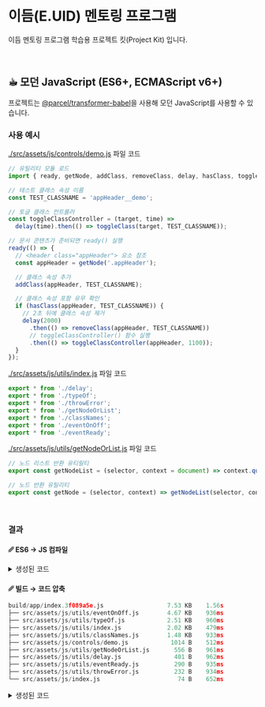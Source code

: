# 이듬(E.UID) 멘토링 프로그램

이듬 멘토링 프로그램 학습용 프로젝트 킷(Project Kit) 입니다.

<br>

## ☕︎ 모던 JavaScript (ES6+, ECMAScript v6+)

프로젝트는 [@parcel/transformer-babel](https://v2.parceljs.org/languages/babel/)을 사용해 모던 JavaScript를 사용할 수 있습니다.

### 사용 예시

[./src/assets/js/controls/demo.js](./src/assets/js/controls/demo.js) 파일 코드

```js
// 유틸리티 모듈 로드
import { ready, getNode, addClass, removeClass, delay, hasClass, toggleClass } from '../utils';

// 테스트 클래스 속성 이름
const TEST_CLASSNAME = 'appHeader__demo';

// 토글 클래스 컨트롤러
const toggleClassController = (target, time) =>
  delay(time).then(() => toggleClass(target, TEST_CLASSNAME));

// 문서 콘텐츠가 준비되면 ready() 실행
ready(() => {
  // <header class="appHeader"> 요소 참조
  const appHeader = getNode('.appHeader');

  // 클래스 속성 추가
  addClass(appHeader, TEST_CLASSNAME);

  // 클래스 속성 포함 유무 확인
  if (hasClass(appHeader, TEST_CLASSNAME)) {
    // 2초 뒤에 클래스 속성 제거
    delay(2000)
      .then(() => removeClass(appHeader, TEST_CLASSNAME))
      // toggleClassController() 함수 실행
      .then(() => toggleClassController(appHeader, 1100));
  }
});
```

[./src/assets/js/utils/index.js](./src/assets/js/utils/index.js) 파일 코드

```js
export * from './delay';
export * from './typeOf';
export * from './throwError';
export * from './getNodeOrList';
export * from './classNames';
export * from './eventOnOff';
export * from './eventReady';
```

[./src/assets/js/utils/getNodeOrList.js](./src/assets/js/utils/getNodeOrList.js) 파일 코드

```js
// 노드 리스트 반환 유티릴티
export const getNodeList = (selector, context = document) => context.querySelectorAll(selector);

// 노드 반환 유틸리티
export const getNode = (selector, context) => getNodeList(selector, context)[0];
```

<br>

### 결과

#### ␥ ES6 → JS 컴파일

<details>
  <summary>생성된 코드</summary>


  ```js
  // modules are defined as an array
  // [ module function, map of requires ]
  //
  // map of requires is short require name -> numeric require
  //
  // anything defined in a previous bundle is accessed via the
  // orig method which is the require for previous bundles

  (function(modules, cache, entry, mainEntry, globalName) {
    /* eslint-disable no-undef */
    var globalObject = typeof globalThis !== 'undefined' ? globalThis : typeof self !== 'undefined' ? self : typeof window !== 'undefined' ? window : typeof global !== 'undefined' ? global : {};
    /* eslint-enable no-undef */

    // Save the require from previous bundle to this closure if any
    var previousRequire = typeof globalObject.parcelRequire === 'function' && globalObject.parcelRequire;
    // Do not use `require` to prevent Webpack from trying to bundle this call
    var nodeRequire = typeof module !== 'undefined' && typeof module.require === 'function' && module.require.bind(module);

    function newRequire(name, jumped) {
      if (!cache[name]) {
        if (!modules[name]) {
          // if we cannot find the module within our internal map or
          // cache jump to the current global require ie. the last bundle
          // that was added to the page.
          var currentRequire = typeof parcelRequire === 'function' && parcelRequire;
          if (!jumped && currentRequire) {
            return currentRequire(name, true);
          }

          // If there are other bundles on this page the require from the
          // previous one is saved to 'previousRequire'. Repeat this as
          // many times as there are bundles until the module is found or
          // we exhaust the require chain.
          if (previousRequire) {
            return previousRequire(name, true);
          }

          // Try the node require function if it exists.
          if (nodeRequire && typeof name === 'string') {
            return nodeRequire(name);
          }

          var err = new Error("Cannot find module '" + name + "'");
          err.code = 'MODULE_NOT_FOUND';
          throw err;
        }

        localRequire.resolve = resolve;
        localRequire.cache = {};

        var module = (cache[name] = new newRequire.Module(name));

        modules[name][0].call(module.exports, localRequire, module, module.exports, this);
      }

      return cache[name].exports;

      function localRequire(x) {
        return newRequire(localRequire.resolve(x));
      }

      function resolve(x) {
        return modules[name][1][x] || x;
      }
    }

    function Module(moduleName) {
      this.id = moduleName;
      this.bundle = newRequire;
      this.exports = {};
    }

    newRequire.isParcelRequire = true;
    newRequire.Module = Module;
    newRequire.modules = modules;
    newRequire.cache = cache;
    newRequire.parent = previousRequire;
    newRequire.register = function(id, exports) {
      modules[id] = [function(require, module) {
        module.exports = exports;
      }
      , {}, ];
    }
    ;

    globalObject.parcelRequire = newRequire;

    for (var i = 0; i < entry.length; i++) {
      newRequire(entry[i]);
    }

    if (mainEntry) {
      // Expose entry point to Node, AMD or browser globals
      // Based on https://github.com/ForbesLindesay/umd/blob/master/template.js
      var mainExports = newRequire(mainEntry);

      // CommonJS
      if (typeof exports === 'object' && typeof module !== 'undefined') {
        module.exports = mainExports;

        // RequireJS
      } else if (typeof define === 'function' && define.amd) {
        define(function() {
          return mainExports;
        });

        // <script>
      } else if (globalName) {
        this[globalName] = mainExports;
      }
    }
  }
  )({
    "4eICy": [function(require, module, exports) {
      var global = arguments[3];
      var HMR_HOST = null;
      var HMR_PORT = 9999;
      var HMR_ENV_HASH = "d751713988987e9331980363e24189ce";
      module.bundle.HMR_BUNDLE_ID = "88baa909d7b9ab7030695292a956508c";
      /* global HMR_HOST, HMR_PORT, HMR_ENV_HASH */

      var OVERLAY_ID = '__parcel__error__overlay__';
      var OldModule = module.bundle.Module;

      function Module(moduleName) {
        OldModule.call(this, moduleName);
        this.hot = {
          data: module.bundle.hotData,
          _acceptCallbacks: [],
          _disposeCallbacks: [],
          accept: function(fn) {
            this._acceptCallbacks.push(fn || function() {}
            );
          },
          dispose: function(fn) {
            this._disposeCallbacks.push(fn);
          }
        };
        module.bundle.hotData = null;
      }

      module.bundle.Module = Module;
      var checkedAssets, assetsToAccept, acceptedAssets;

      function getHostname() {
        return HMR_HOST || (location.protocol.indexOf('http') === 0 ? location.hostname : 'localhost');
      }

      function getPort() {
        return HMR_PORT || location.port;
      }
      // eslint-disable-next-line no-redeclare

      var parent = module.bundle.parent;

      if ((!parent || !parent.isParcelRequire) && typeof WebSocket !== 'undefined') {
        var hostname = getHostname();
        var port = getPort();
        var protocol = location.protocol === 'https:' ? 'wss' : 'ws';
        var ws = new WebSocket(protocol + '://' + hostname + (port ? ':' + port : '') + '/');

        ws.onmessage = function(event) {
          checkedAssets = {};
          assetsToAccept = [];
          acceptedAssets = {};
          var data = JSON.parse(event.data);

          if (data.type === 'update') {
            // Remove error overlay if there is one
            removeErrorOverlay();
            let assets = data.assets.filter(asset=>asset.envHash === HMR_ENV_HASH);
            // Handle HMR Update

            var handled = false;
            assets.forEach(asset=>{
              var didAccept = asset.type === 'css' || hmrAcceptCheck(global.parcelRequire, asset.id);

              if (didAccept) {
                handled = true;
              }
            }
            );

            if (handled) {
              console.clear();
              assets.forEach(function(asset) {
                hmrApply(global.parcelRequire, asset);
              });

              for (var i = 0; i < assetsToAccept.length; i++) {
                var id = assetsToAccept[i][1];

                if (!acceptedAssets[id]) {
                  hmrAcceptRun(assetsToAccept[i][0], id);
                }
              }
            } else {
              window.location.reload();
            }
          }

          if (data.type === 'error') {
            // Log parcel errors to console
            for (let ansiDiagnostic of data.diagnostics.ansi) {
              let stack = ansiDiagnostic.codeframe ? ansiDiagnostic.codeframe : ansiDiagnostic.stack;
              console.error('🚨 [parcel]: ' + ansiDiagnostic.message + '\n' + stack + '\n\n' + ansiDiagnostic.hints.join('\n'));
            }
            // Render the fancy html overlay

            removeErrorOverlay();
            var overlay = createErrorOverlay(data.diagnostics.html);
            document.body.appendChild(overlay);
          }
        }
        ;

        ws.onerror = function(e) {
          console.error(e.message);
        }
        ;

        ws.onclose = function(e) {
          console.warn('[parcel] 🚨 Connection to the HMR server was lost');
        }
        ;
      }

      function removeErrorOverlay() {
        var overlay = document.getElementById(OVERLAY_ID);

        if (overlay) {
          overlay.remove();
          console.log('[parcel] ✨ Error resolved');
        }
      }

      function createErrorOverlay(diagnostics) {
        var overlay = document.createElement('div');
        overlay.id = OVERLAY_ID;
        let errorHTML = '<div style="background: black; opacity: 0.85; font-size: 16px; color: white; position: fixed; height: 100%; width: 100%; top: 0px; left: 0px; padding: 30px; font-family: Menlo, Consolas, monospace; z-index: 9999;">';

        for (let diagnostic of diagnostics) {
          let stack = diagnostic.codeframe ? diagnostic.codeframe : diagnostic.stack;
          errorHTML += `
        <div>
          <div style="font-size: 18px; font-weight: bold; margin-top: 20px;">
            🚨 ${diagnostic.message}
          </div>
          <pre>
            ${stack}
          </pre>
          <div>
            ${diagnostic.hints.map(hint=>'<div>' + hint + '</div>').join('')}
          </div>
        </div>
      `;
        }

        errorHTML += '</div>';
        overlay.innerHTML = errorHTML;
        return overlay;
      }

      function getParents(bundle, id) {
        var modules = bundle.modules;

        if (!modules) {
          return [];
        }

        var parents = [];
        var k, d, dep;

        for (k in modules) {
          for (d in modules[k][1]) {
            dep = modules[k][1][d];

            if (dep === id || Array.isArray(dep) && dep[dep.length - 1] === id) {
              parents.push([bundle, k]);
            }
          }
        }

        if (bundle.parent) {
          parents = parents.concat(getParents(bundle.parent, id));
        }

        return parents;
      }

      function updateLink(link) {
        var newLink = link.cloneNode();

        newLink.onload = function() {
          if (link.parentNode !== null) {
            link.parentNode.removeChild(link);
          }
        }
        ;

        newLink.setAttribute('href', link.getAttribute('href').split('?')[0] + '?' + Date.now());
        link.parentNode.insertBefore(newLink, link.nextSibling);
      }

      var cssTimeout = null;

      function reloadCSS() {
        if (cssTimeout) {
          return;
        }

        cssTimeout = setTimeout(function() {
          var links = document.querySelectorAll('link[rel="stylesheet"]');

          for (var i = 0; i < links.length; i++) {
            var href = links[i].getAttribute('href');
            var hostname = getHostname();
            var servedFromHMRServer = hostname === 'localhost' ? new RegExp('^(https?:\\/\\/(0.0.0.0|127.0.0.1)|localhost):' + getPort()).test(href) : href.indexOf(hostname + ':' + getPort());
            var absolute = /^https?:\/\//i.test(href) && href.indexOf(window.location.origin) !== 0 && !servedFromHMRServer;

            if (!absolute) {
              updateLink(links[i]);
            }
          }

          cssTimeout = null;
        }, 50);
      }

      function hmrApply(bundle, asset) {
        var modules = bundle.modules;

        if (!modules) {
          return;
        }

        if (modules[asset.id] || !bundle.parent) {
          if (asset.type === 'css') {
            reloadCSS();
          } else {
            var fn = new Function('require','module','exports',asset.output);
            modules[asset.id] = [fn, asset.depsByBundle[bundle.HMR_BUNDLE_ID]];
          }
        } else if (bundle.parent) {
          hmrApply(bundle.parent, asset);
        }
      }

      function hmrAcceptCheck(bundle, id) {
        var modules = bundle.modules;

        if (!modules) {
          return;
        }

        if (!modules[id] && bundle.parent) {
          return hmrAcceptCheck(bundle.parent, id);
        }

        if (checkedAssets[id]) {
          return;
        }

        checkedAssets[id] = true;
        var cached = bundle.cache[id];
        assetsToAccept.push([bundle, id]);

        if (cached && cached.hot && cached.hot._acceptCallbacks.length) {
          return true;
        }

        return getParents(global.parcelRequire, id).some(function(v) {
          return hmrAcceptCheck(v[0], v[1]);
        });
      }

      function hmrAcceptRun(bundle, id) {
        var cached = bundle.cache[id];
        bundle.hotData = {};

        if (cached && cached.hot) {
          cached.hot.data = bundle.hotData;
        }

        if (cached && cached.hot && cached.hot._disposeCallbacks.length) {
          cached.hot._disposeCallbacks.forEach(function(cb) {
            cb(bundle.hotData);
          });
        }

        delete bundle.cache[id];
        bundle(id);
        cached = bundle.cache[id];

        if (cached && cached.hot && cached.hot._acceptCallbacks.length) {
          cached.hot._acceptCallbacks.forEach(function(cb) {
            var assetsToAlsoAccept = cb(function() {
              return getParents(global.parcelRequire, id);
            });

            if (assetsToAlsoAccept && assetsToAccept.length) {
              assetsToAccept.push.apply(assetsToAccept, assetsToAlsoAccept);
            }
          });
        }

        acceptedAssets[id] = true;
      }
    }
    , {}],
    "xZn2m": [function(require, module, exports) {
      "use strict";

      require("../sass/style.scss");

      require("./controls/demo");
    }
    , {
      "../sass/style.scss": "2EdRP",
      "./controls/demo": "3TPsL"
    }],
    "2EdRP": [function() {}
    , {}],
    "3TPsL": [function(require, module, exports) {
      "use strict";

      var _utils = require("../utils");

      // 테스트 클래스 속성 이름
      var TEST_CLASSNAME = 'appHeader__demo';
      // 토글 클래스 컨트롤러

      var toggleClassController = function toggleClassController(target, time) {
        return (0,
        _utils.delay)(time).then(function() {
          return (0,
          _utils.toggleClass)(target, TEST_CLASSNAME);
        });
      };
      // 문서 콘텐츠가 준비되면 ready() 실행

      (0,
      _utils.ready)(function() {
        // <header class="appHeader"> 요소 참조
        var appHeader = (0,
        _utils.getNode)('.appHeader');
        // 클래스 속성 추가

        (0,
        _utils.addClass)(appHeader, TEST_CLASSNAME);
        // 클래스 속성 포함 유무 확인

        if ((0,
        _utils.hasClass)(appHeader, TEST_CLASSNAME)) {
          // 2초 뒤에 클래스 속성 제거
          (0,
          _utils.delay)(2000).then(function() {
            return (0,
            _utils.removeClass)(appHeader, TEST_CLASSNAME);
          })// toggleClassController() 함수 실행
          .then(function() {
            return toggleClassController(appHeader, 1100);
          });
        }
      });
    }
    , {
      "../utils": "SKBGu"
    }],
    "SKBGu": [function(require, module, exports) {
      "use strict";

      Object.defineProperty(exports, "__esModule", {
        value: true
      });

      var _delay = require("./delay");

      Object.keys(_delay).forEach(function(key) {
        if (key === "default" || key === "__esModule")
          return;
        Object.defineProperty(exports, key, {
          enumerable: true,
          get: function get() {
            return _delay[key];
          }
        });
      });

      var _typeOf = require("./typeOf");

      Object.keys(_typeOf).forEach(function(key) {
        if (key === "default" || key === "__esModule")
          return;
        Object.defineProperty(exports, key, {
          enumerable: true,
          get: function get() {
            return _typeOf[key];
          }
        });
      });

      var _throwError = require("./throwError");

      Object.keys(_throwError).forEach(function(key) {
        if (key === "default" || key === "__esModule")
          return;
        Object.defineProperty(exports, key, {
          enumerable: true,
          get: function get() {
            return _throwError[key];
          }
        });
      });

      var _getNodeOrList = require("./getNodeOrList");

      Object.keys(_getNodeOrList).forEach(function(key) {
        if (key === "default" || key === "__esModule")
          return;
        Object.defineProperty(exports, key, {
          enumerable: true,
          get: function get() {
            return _getNodeOrList[key];
          }
        });
      });

      var _classNames = require("./classNames");

      Object.keys(_classNames).forEach(function(key) {
        if (key === "default" || key === "__esModule")
          return;
        Object.defineProperty(exports, key, {
          enumerable: true,
          get: function get() {
            return _classNames[key];
          }
        });
      });

      var _eventOnOff = require("./eventOnOff");

      Object.keys(_eventOnOff).forEach(function(key) {
        if (key === "default" || key === "__esModule")
          return;
        Object.defineProperty(exports, key, {
          enumerable: true,
          get: function get() {
            return _eventOnOff[key];
          }
        });
      });

      var _eventReady = require("./eventReady");

      Object.keys(_eventReady).forEach(function(key) {
        if (key === "default" || key === "__esModule")
          return;
        Object.defineProperty(exports, key, {
          enumerable: true,
          get: function get() {
            return _eventReady[key];
          }
        });
      });
    }
    , {
      "./typeOf": "394UI",
      "./throwError": "6r69h",
      "./getNodeOrList": "2MFmG",
      "./classNames": "229rL",
      "./eventOnOff": "7fFiL",
      "./eventReady": "1cB9e",
      "./delay": "4Ec6z"
    }],
    "394UI": [function(require, module, exports) {
      "use strict";

      var global = arguments[3];
      Object.defineProperty(exports, "__esModule", {
        value: true
      });
      exports.isGlobal = exports.isDocument = exports.isElement = exports.isObject = exports.isArray = exports.isFunction = exports.isBoolean = exports.isString = exports.isNumber = exports.typeOf = void 0;
      var toString = Object.prototype.toString;
      // 전달된 데이터 타입을 (소)문자로 반환하는 유틸리티

      var typeOf = function typeOf(data) {
        return toString.call(data).slice(8, -1).toLowerCase();
      };
      // 전달된 데이터 타입이 `숫자`인지 결과를 Boolean으로 반환하는 유틸리티

      exports.typeOf = typeOf;

      var isNumber = function isNumber(data) {
        return typeOf(data) === 'number';
      };
      // 전달된 데이터 타입이 `문자`인지 결과를 Boolean으로 반환하는 유틸리티

      exports.isNumber = isNumber;

      var isString = function isString(data) {
        return typeOf(data) === 'string';
      };
      // 전달된 데이터 타입이 `불리언`인지 결과를 Boolean으로 반환하는 유틸리티

      exports.isString = isString;

      var isBoolean = function isBoolean(data) {
        return typeOf(data) === 'boolean';
      };
      // 전달된 데이터 타입이 `함수`인지 결과를 Boolean으로 반환하는 유틸리티

      exports.isBoolean = isBoolean;

      var isFunction = function isFunction(data) {
        return typeOf(data) === 'function';
      };
      // 전달된 데이터 타입이 `배열`인지 결과를 Boolean으로 반환하는 유틸리티

      exports.isFunction = isFunction;

      var isArray = function isArray(data) {
        return typeOf(data) === 'array';
      };
      // 전달된 데이터 타입이 객체인지 결과를 Boolean으로 반환하는 유틸리티

      exports.isArray = isArray;

      var isObject = function isObject(data) {
        return typeOf(data) === 'object';
      };
      // 전달된 데이터 타입이 HTML 요소노드인지 결과를 Boolean으로 반환하는 유틸리티

      exports.isObject = isObject;

      var isElement = function isElement(node) {
        return node.nodeType === document.ELEMENT_NODE;
      };
      // 전달된 데이터 타입이 Document 노드인지 결과를 Boolean으로 반환하는 유틸리티

      exports.isElement = isElement;

      var isDocument = function isDocument(node) {
        return node.nodeType === document.DOCUMENT_NODE;
      };
      // 전달된 데이터가 글로벌 객체인지 결과를 Boolean으로 반환하는 유틸리티

      exports.isDocument = isDocument;

      var isGlobal = function isGlobal(target) {
        return [window, global, globalThis].some(function(item) {
          return item === target;
        });
      };

      exports.isGlobal = isGlobal;
    }
    , {}],
    "6r69h": [function(require, module, exports) {
      "use strict";

      Object.defineProperty(exports, "__esModule", {
        value: true
      });
      exports.throwError = void 0;

      var throwError = function throwError(errorMessage) {
        throw new Error(errorMessage);
      };

      exports.throwError = throwError;
    }
    , {}],
    "2MFmG": [function(require, module, exports) {
      "use strict";

      Object.defineProperty(exports, "__esModule", {
        value: true
      });
      exports.getNode = exports.getNodeList = void 0;

      // 노드 리스트 반환 유티릴티
      var getNodeList = function getNodeList(selector) {
        var context = arguments.length > 1 && arguments[1] !== undefined ? arguments[1] : document;
        return context.querySelectorAll(selector);
      };
      // 노드 반환 유틸리티

      exports.getNodeList = getNodeList;

      var getNode = function getNode(selector, context) {
        return getNodeList(selector, context)[0];
      };

      exports.getNode = getNode;
    }
    , {}],
    "229rL": [function(require, module, exports) {
      "use strict";

      Object.defineProperty(exports, "__esModule", {
        value: true
      });
      exports.hasClass = exports.toggleClass = exports.removeClass = exports.addClass = void 0;

      var _typeOf = require("./typeOf");

      var _throwError = require("./throwError");

      /* -------------------------------------------------------------------------- */
      var classNameControl = function classNameControl(methodName, domNode, className) {
        if (!(0,
        _typeOf.isElement)(domNode)) {
          (0,
          _throwError.throwError)('첫번째 인자인 domNode는 문서 요소노드여야 합니다.');
        }

        methodName.includes('contains') ? domNode.classList.contains(className) : domNode.classList[methodName](className);
        return domNode;
      };
      // 클래스 속성 이름 추가 유틸리티

      var addClass = function addClass(domNode, className) {
        return classNameControl('add', domNode, className);
      };
      // 클래스 속성 이름 제거 유틸리티

      exports.addClass = addClass;

      var removeClass = function removeClass(domNode, className) {
        return classNameControl('remove', domNode, className);
      };
      // 클래스 속성 이름 토글 유틸리티

      exports.removeClass = removeClass;

      var toggleClass = function toggleClass(domNode, className) {
        return classNameControl('toggle', domNode, className);
      };
      // 클래스 속성 이름 포함 유무 확인 유틸리티

      exports.toggleClass = toggleClass;

      var hasClass = function hasClass(domNode, className) {
        return classNameControl('contains', domNode, className);
      };

      exports.hasClass = hasClass;
    }
    , {
      "./typeOf": "394UI",
      "./throwError": "6r69h"
    }],
    "7fFiL": [function(require, module, exports) {
      "use strict";

      Object.defineProperty(exports, "__esModule", {
        value: true
      });
      exports.off = exports.on = void 0;

      var _typeOf = require("./typeOf");

      var _throwError = require("./throwError");

      function _slicedToArray(arr, i) {
        return _arrayWithHoles(arr) || _iterableToArrayLimit(arr, i) || _unsupportedIterableToArray(arr, i) || _nonIterableRest();
      }

      function _nonIterableRest() {
        throw new TypeError("Invalid attempt to destructure non-iterable instance.\nIn order to be iterable, non-array objects must have a [Symbol.iterator]() method.");
      }

      function _unsupportedIterableToArray(o, minLen) {
        if (!o)
          return;
        if (typeof o === "string")
          return _arrayLikeToArray(o, minLen);
        var n = Object.prototype.toString.call(o).slice(8, -1);
        if (n === "Object" && o.constructor)
          n = o.constructor.name;
        if (n === "Map" || n === "Set")
          return Array.from(o);
        if (n === "Arguments" || /^(?:Ui|I)nt(?:8|16|32)(?:Clamped)?Array$/.test(n))
          return _arrayLikeToArray(o, minLen);
      }

      function _arrayLikeToArray(arr, len) {
        if (len == null || len > arr.length)
          len = arr.length;
        for (var i = 0, arr2 = new Array(len); i < len; i++) {
          arr2[i] = arr[i];
        }
        return arr2;
      }

      function _iterableToArrayLimit(arr, i) {
        if (typeof Symbol === "undefined" || !(Symbol.iterator in Object(arr)))
          return;
        var _arr = [];
        var _n = true;
        var _d = false;
        var _e = undefined;
        try {
          for (var _i = arr[Symbol.iterator](), _s; !(_n = (_s = _i.next()).done); _n = true) {
            _arr.push(_s.value);
            if (i && _arr.length === i)
              break;
          }
        } catch (err) {
          _d = true;
          _e = err;
        } finally {
          try {
            if (!_n && _i["return"] != null)
              _i["return"]();
          } finally {
            if (_d)
              throw _e;
          }
        }
        return _arr;
      }

      function _arrayWithHoles(arr) {
        if (Array.isArray(arr))
          return arr;
      }

      /* -------------------------------------------------------------------------- */
      var _on = function _on(domNode, eventType, eventHandler) {
        var eventOptions = arguments.length > 3 && arguments[3] !== undefined ? arguments[3] : false;
        domNode.addEventListener(eventType, eventHandler, eventOptions);
        return domNode;
      };

      var _off = function _off(domNode, eventType, eventHandler) {
        var eventOptions = arguments.length > 3 && arguments[3] !== undefined ? arguments[3] : false;
        domNode.removeEventListener(eventType, eventHandler, eventOptions);
      };

      var _onOff = function _onOff(isOn, domNode, eventType, eventHandler, eventOptions) {
        // 이벤트 메서드 설정
        var method = isOn ? _on : _off;
        // 유효성 검사

        if (!(0,
        _typeOf.isDocument)(domNode) && !(0,
        _typeOf.isElement)(domNode) && !(0,
        _typeOf.isGlobal)(domNode)) {
          (0,
          _throwError.throwError)('첫번째 인자인 domNode는 window 또는 document 또는 문서의 요소노드 유형이 전달되어야 합니다.');
        }

        if (eventHandler && !(0,
        _typeOf.isFunction)(eventHandler)) {
          (0,
          _throwError.throwError)('세번째 인자인 eventHandler는 함수 유형이 전달되어야 합니다.');
        }
        /**
      함수 오버로딩(Function Overoading)
      다양한 프로그래밍 언어에서 사용되는 함수의 특징으로 같은 함수 이름을 가지고 있으나 
      매개변수, 반환 타입 등이 다른 여러 개의 서브프로그램 생성합니다.
    --------------------------------------------------------------------------- */
        // 전달된 eventType 데이터 유형이 `문자`인 경우

        if ((0,
        _typeOf.isString)(eventType)) {
          // 함수 종료
          return method(domNode, eventType, eventHandler, eventOptions);
        }
        // 전달된 eventType 데이터 유형이 `객체`인 경우

        if ((0,
        _typeOf.isObject)(eventType)) {
          // 블록 스코프(상위 영역의 매개변수 이름과 for문 내부의 매개변수 이름이 같아도 다른 대상을 가리킴)
          for (var _i = 0, _Object$entries = Object.entries(eventType); _i < _Object$entries.length; _i++) {
            var _Object$entries$_i = _slicedToArray(_Object$entries[_i], 2)
              , _eventType = _Object$entries$_i[0]
              , _eventHandler = _Object$entries$_i[1];

            method(domNode, _eventType, _eventHandler, eventOptions);
          }
          // 함수 종료

          return domNode;
        }
        // 경고 메시지 출력

        console.warn('on 유틸리티의 전달인자 eventType은 `문자` 또는 `객체` 유형의 데이터를 설정해야 합니다.');
      };
      /* -------------------------------------------------------------------------- */
      // DOM 노드에 이벤트를 연결하는 유틸리티

      var on = function on(domNode, eventType, eventHandler, eventOptions) {
        return _onOff(true, domNode, eventType, eventHandler, eventOptions);
      };
      // DOM 노드에 이벤트를 제거하는 유틸리티

      exports.on = on;

      var off = function off(domNode, eventType, eventHandler, eventOptions) {
        return _onOff(false, domNode, eventType, eventHandler, eventOptions);
      };

      exports.off = off;
    }
    , {
      "./typeOf": "394UI",
      "./throwError": "6r69h"
    }],
    "1cB9e": [function(require, module, exports) {
      "use strict";

      Object.defineProperty(exports, "__esModule", {
        value: true
      });
      exports.ready = void 0;

      var _eventOnOff = require("./eventOnOff");

      var ready = function ready(eventHandler) {
        return (0,
        _eventOnOff.on)(window, 'DOMContentLoaded', eventHandler);
      };

      exports.ready = ready;
    }
    , {
      "./eventOnOff": "7fFiL"
    }],
    "4Ec6z": [function(require, module, exports) {
      "use strict";

      Object.defineProperty(exports, "__esModule", {
        value: true
      });
      exports.delay = void 0;
      var _window = window
        , setTimeout = _window.setTimeout;

      var delay = function delay() {
        var setTime = arguments.length > 0 && arguments[0] !== undefined ? arguments[0] : 1000;
        return new Promise(function(resolve, reject) {
          setTimeout(resolve, setTime);
        }
        );
      };

      exports.delay = delay;
    }
    , {}]
  }, {}, ["4eICy", "xZn2m"], "xZn2m", null)

  //# sourceMappingURL=index.88baa909.js.map
  
  ```
</details>

#### ␥ 빌드 → 코드 압축

```py
build/app/index.3f089a5e.js                  7.53 KB    1.56s
├── src/assets/js/utils/eventOnOff.js        4.67 KB    936ms
├── src/assets/js/utils/typeOf.js            2.51 KB    960ms
├── src/assets/js/utils/index.js             2.02 KB    479ms
├── src/assets/js/utils/classNames.js        1.48 KB    933ms
├── src/assets/js/controls/demo.js            1014 B    512ms
├── src/assets/js/utils/getNodeOrList.js       556 B    961ms
├── src/assets/js/utils/delay.js               401 B    962ms
├── src/assets/js/utils/eventReady.js          290 B    935ms
├── src/assets/js/utils/throwError.js          232 B    934ms
└── src/assets/js/index.js                      74 B    652ms
```

<details>
  <summary>생성된 코드</summary>

  <pre>
  !function(e,t,r,n,o){var i="undefined"!=typeof globalThis?globalThis:"undefined"!=typeof self?self:"undefined"!=typeof window?window:"undefined"!=typeof global?global:{},u="function"==typeof i.parcelRequire&&i.parcelRequire,a="undefined"!=typeof module&&"function"==typeof module.require&&module.require.bind(module);function s(r,n){if(!t[r]){if(!e[r]){var o="function"==typeof parcelRequire&&parcelRequire;if(!n&&o)return o(r,!0);if(u)return u(r,!0);if(a&&"string"==typeof r)return a(r);var i=new Error("Cannot find module '"+r+"'");throw i.code="MODULE_NOT_FOUND",i}c.resolve=function(t){return e[r][1][t]||t},c.cache={};var f=t[r]=new s.Module(r);e[r][0].call(f.exports,c,f,f.exports,this)}return t[r].exports;function c(e){return s(c.resolve(e))}}s.isParcelRequire=!0,s.Module=function(e){this.id=e,this.bundle=s,this.exports={}},s.modules=e,s.cache=t,s.parent=u,s.register=function(t,r){e[t]=[function(e,t){t.exports=r},{}]},i.parcelRequire=s;for(var f=0;f<r.length;f++)s(r[f]);var c=s(n);"object"==typeof exports&&"undefined"!=typeof module?module.exports=c:"function"==typeof define&&define.amd&&define((function(){return c}))}({"11ipo":[function(e,t,r){"use strict";e("../sass/style.scss"),e("./controls/demo")},{"../sass/style.scss":"3BiIk","./controls/demo":"4Xzzb"}],"3BiIk":[function(){},{}],"4Xzzb":[function(e,t,r){"use strict";var n=e("../utils"),o="appHeader__demo";(0,n.ready)((function(){var e=(0,n.getNode)(".appHeader");(0,n.addClass)(e,o),(0,n.hasClass)(e,o)&&(0,n.delay)(2e3).then((function(){return(0,n.removeClass)(e,o)})).then((function(){return t=e,r=1100,(0,n.delay)(r).then((function(){return(0,n.toggleClass)(t,o)}));var t,r}))}))},{"../utils":"4IBxB"}],"4IBxB":[function(e,t,r){"use strict";Object.defineProperty(r,"__esModule",{value:!0});var n=e("./delay");Object.keys(n).forEach((function(e){"default"!==e&&"__esModule"!==e&&Object.defineProperty(r,e,{enumerable:!0,get:function(){return n[e]}})}));var o=e("./typeOf");Object.keys(o).forEach((function(e){"default"!==e&&"__esModule"!==e&&Object.defineProperty(r,e,{enumerable:!0,get:function(){return o[e]}})}));var i=e("./throwError");Object.keys(i).forEach((function(e){"default"!==e&&"__esModule"!==e&&Object.defineProperty(r,e,{enumerable:!0,get:function(){return i[e]}})}));var u=e("./getNodeOrList");Object.keys(u).forEach((function(e){"default"!==e&&"__esModule"!==e&&Object.defineProperty(r,e,{enumerable:!0,get:function(){return u[e]}})}));var a=e("./classNames");Object.keys(a).forEach((function(e){"default"!==e&&"__esModule"!==e&&Object.defineProperty(r,e,{enumerable:!0,get:function(){return a[e]}})}));var s=e("./eventOnOff");Object.keys(s).forEach((function(e){"default"!==e&&"__esModule"!==e&&Object.defineProperty(r,e,{enumerable:!0,get:function(){return s[e]}})}));var f=e("./eventReady");Object.keys(f).forEach((function(e){"default"!==e&&"__esModule"!==e&&Object.defineProperty(r,e,{enumerable:!0,get:function(){return f[e]}})}))},{"./delay":"71Kok","./typeOf":"1dpAE","./throwError":"37aYY","./getNodeOrList":"5vT6f","./classNames":"sCr02","./eventOnOff":"5Gytz","./eventReady":"6eSgT"}],"71Kok":[function(e,t,r){"use strict";Object.defineProperty(r,"__esModule",{value:!0}),r.delay=void 0;var n=window.setTimeout;r.delay=function(){var e=arguments.length>0&&void 0!==arguments[0]?arguments[0]:1e3;return new Promise((function(t,r){n(t,e)}))}},{}],"1dpAE":[function(e,t,r){"use strict";var n=arguments[3];Object.defineProperty(r,"__esModule",{value:!0}),r.isGlobal=r.isDocument=r.isElement=r.isObject=r.isArray=r.isFunction=r.isBoolean=r.isString=r.isNumber=r.typeOf=void 0;var o=Object.prototype.toString,i=function(e){return o.call(e).slice(8,-1).toLowerCase()};r.typeOf=i;var u=function(e){return"number"===i(e)};r.isNumber=u;var a=function(e){return"string"===i(e)};r.isString=a;var s=function(e){return"boolean"===i(e)};r.isBoolean=s;var f=function(e){return"function"===i(e)};r.isFunction=f;var c=function(e){return"array"===i(e)};r.isArray=c;var l=function(e){return"object"===i(e)};r.isObject=l;var d=function(e){return e.nodeType===document.ELEMENT_NODE};r.isElement=d;var v=function(e){return e.nodeType===document.DOCUMENT_NODE};r.isDocument=v;var y=function(e){return[window,n,globalThis].some((function(t){return t===e}))};r.isGlobal=y},{}],"37aYY":[function(e,t,r){"use strict";Object.defineProperty(r,"__esModule",{value:!0}),r.throwError=void 0;r.throwError=function(e){throw new Error(e)}},{}],"5vT6f":[function(e,t,r){"use strict";Object.defineProperty(r,"__esModule",{value:!0}),r.getNode=r.getNodeList=void 0;var n=function(e){var t=arguments.length>1&&void 0!==arguments[1]?arguments[1]:document;return t.querySelectorAll(e)};r.getNodeList=n;r.getNode=function(e,t){return n(e,t)[0]}},{}],sCr02:[function(e,t,r){"use strict";Object.defineProperty(r,"__esModule",{value:!0}),r.hasClass=r.toggleClass=r.removeClass=r.addClass=void 0;var n=e("./typeOf"),o=e("./throwError"),i=function(e,t,r){return(0,n.isElement)(t)||(0,o.throwError)("첫번째 인자인 domNode는 문서 요소노드여야 합니다."),e.includes("contains")?t.classList.contains(r):t.classList[e](r),t};r.addClass=function(e,t){return i("add",e,t)};r.removeClass=function(e,t){return i("remove",e,t)};r.toggleClass=function(e,t){return i("toggle",e,t)};r.hasClass=function(e,t){return i("contains",e,t)}},{"./typeOf":"1dpAE","./throwError":"37aYY"}],"5Gytz":[function(e,t,r){"use strict";Object.defineProperty(r,"__esModule",{value:!0}),r.off=r.on=void 0;var n=e("./typeOf"),o=e("./throwError");function i(e,t){return function(e){if(Array.isArray(e))return e}(e)||function(e,t){if("undefined"==typeof Symbol||!(Symbol.iterator in Object(e)))return;var r=[],n=!0,o=!1,i=void 0;try{for(var u,a=e[Symbol.iterator]();!(n=(u=a.next()).done)&&(r.push(u.value),!t||r.length!==t);n=!0);}catch(e){o=!0,i=e}finally{try{n||null==a.return||a.return()}finally{if(o)throw i}}return r}(e,t)||function(e,t){if(!e)return;if("string"==typeof e)return u(e,t);var r=Object.prototype.toString.call(e).slice(8,-1);"Object"===r&&e.constructor&&(r=e.constructor.name);if("Map"===r||"Set"===r)return Array.from(e);if("Arguments"===r||/^(?:Ui|I)nt(?:8|16|32)(?:Clamped)?Array$/.test(r))return u(e,t)}(e,t)||function(){throw new TypeError("Invalid attempt to destructure non-iterable instance.\nIn order to be iterable, non-array objects must have a [Symbol.iterator]() method.")}()}function u(e,t){(null==t||t>e.length)&&(t=e.length);for(var r=0,n=new Array(t);r<t;r++)n[r]=e[r];return n}var a=function(e,t,r){var n=arguments.length>3&&void 0!==arguments[3]&&arguments[3];return e.addEventListener(t,r,n),e},s=function(e,t,r){var n=arguments.length>3&&void 0!==arguments[3]&&arguments[3];e.removeEventListener(t,r,n)},f=function(e,t,r,u,f){var c=e?a:s;if((0,n.isDocument)(t)||(0,n.isElement)(t)||(0,n.isGlobal)(t)||(0,o.throwError)("첫번째 인자인 domNode는 window 또는 document 또는 문서의 요소노드 유형이 전달되어야 합니다."),u&&!(0,n.isFunction)(u)&&(0,o.throwError)("세번째 인자인 eventHandler는 함수 유형이 전달되어야 합니다."),(0,n.isString)(r))return c(t,r,u,f);if((0,n.isObject)(r)){for(var l=0,d=Object.entries(r);l<d.length;l++){var v=i(d[l],2);c(t,v[0],v[1],f)}return t}console.warn("on 유틸리티의 전달인자 eventType은 `문자` 또는 `객체` 유형의 데이터를 설정해야 합니다.")};r.on=function(e,t,r,n){return f(!0,e,t,r,n)};r.off=function(e,t,r,n){return f(!1,e,t,r,n)}},{"./typeOf":"1dpAE","./throwError":"37aYY"}],"6eSgT":[function(e,t,r){"use strict";Object.defineProperty(r,"__esModule",{value:!0}),r.ready=void 0;var n=e("./eventOnOff");r.ready=function(e){return(0,n.on)(window,"DOMContentLoaded",e)}},{"./eventOnOff":"5Gytz"}]},{},["11ipo"],"11ipo");
  </pre>
</details>